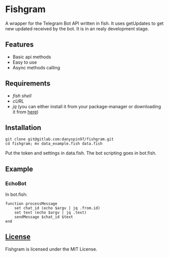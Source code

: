 # Fishgram

A wrapper for the Telegram Bot API written in fish. It uses getUpdates to get new updated received by the bot.
It is in an realy development stage.

## Features
- Basic api methods
- Easy to use
- Async methods calling

## Requirements
- *fish shell*
- *cURL*
- *jq* (you can either install it from your package-manager or downloading it from [here](https://stedolan.github.io/jq/))

## Installation

```shell
git clone git@gitlab.com:danyspin97/fishgram.git
cd fishgram; mv data_example.fish data.fish
```

Put the token and settings in data.fish.
The bot scripting goes in bot.fish.

## Example

### EchoBot
In bot.fish:

```shell
function processMessage
    set chat_id (echo $argv | jq .from.id)
    set text (echo $argv | jq .text)
    sendMessage $chat_id $text
end
```

## [License](https://gitlab.com/danyspin97/fishgram/blob/master/LICENSE)
Fishgram is licensed under the MIT License.
